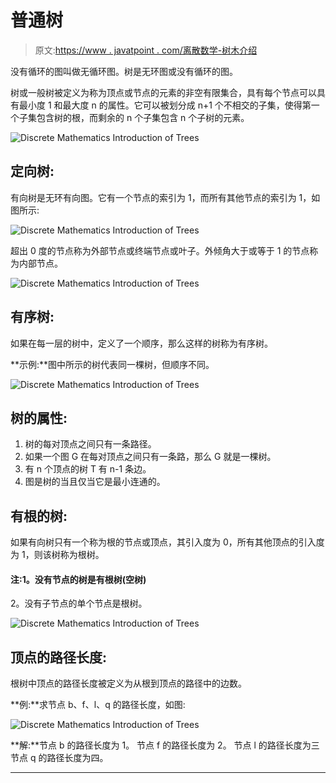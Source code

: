 # 普通树

> 原文:[https://www . javatpoint . com/离散数学-树木介绍](https://www.javatpoint.com/discrete-mathematics-introduction-of-trees)

没有循环的图叫做无循环图。树是无环图或没有循环的图。

树或一般树被定义为称为顶点或节点的元素的非空有限集合，具有每个节点可以具有最小度 1 和最大度 n 的属性。它可以被划分成 n+1 个不相交的子集，使得第一个子集包含树的根，而剩余的 n 个子集包含 n 个子树的元素。

![Discrete Mathematics Introduction of Trees](../Images/6d6342757bfcce41806dc8002612af2e.png)

## 定向树:

有向树是无环有向图。它有一个节点的索引为 1，而所有其他节点的索引为 1，如图所示:

![Discrete Mathematics Introduction of Trees](../Images/7527e4baade809ac249795164afe74c9.png)

超出 0 度的节点称为外部节点或终端节点或叶子。外倾角大于或等于 1 的节点称为内部节点。

![Discrete Mathematics Introduction of Trees](../Images/074c14e7b3001af7e334b46da86550b9.png)

## 有序树:

如果在每一层的树中，定义了一个顺序，那么这样的树称为有序树。

**示例:**图中所示的树代表同一棵树，但顺序不同。

![Discrete Mathematics Introduction of Trees](../Images/9dc9da5045a608602fe9647e6ac261a6.png)

## 树的属性:

1.  树的每对顶点之间只有一条路径。
2.  如果一个图 G 在每对顶点之间只有一条路，那么 G 就是一棵树。
3.  有 n 个顶点的树 T 有 n-1 条边。
4.  图是树的当且仅当它是最小连通的。

## 有根的树:

如果有向树只有一个称为根的节点或顶点，其引入度为 0，所有其他顶点的引入度为 1，则该树称为根树。

#### 注:1。没有节点的树是有根树(空树)
2。没有子节点的单个节点是根树。

![Discrete Mathematics Introduction of Trees](../Images/96a8de1fe410c8654fbf876dfd4682f2.png)

## 顶点的路径长度:

根树中顶点的路径长度被定义为从根到顶点的路径中的边数。

**例:**求节点 b、f、l、q 的路径长度，如图:

![Discrete Mathematics Introduction of Trees](../Images/8aa2281e51f01b097850d007e3334b49.png)

**解:**节点 b 的路径长度为 1。
节点 f 的路径长度为 2。
节点 l 的路径长度为三
节点 q 的路径长度为四。

* * *